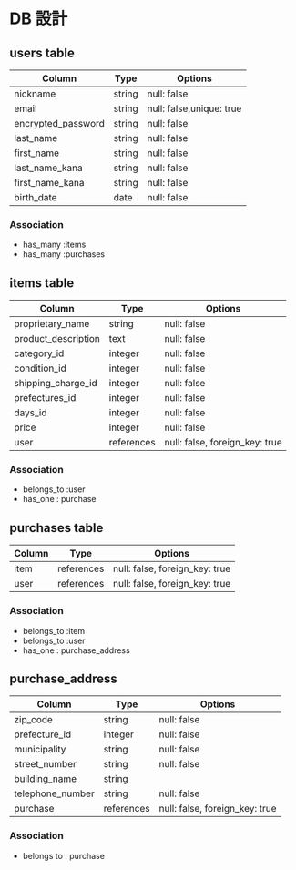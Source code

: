 # DB 設計

## users table

| Column             | Type                | Options                 |
|--------------------|---------------------|-------------------------|
| nickname           | string              | null: false             |
| email              | string              | null: false,unique: true|
| encrypted_password | string              | null: false             |
| last_name          | string              | null: false             |
| first_name         | string              | null: false             |
| last_name_kana     | string              | null: false             |
| first_name_kana    | string              | null: false             |
| birth_date         | date                | null: false             |

### Association

* has_many :items
* has_many :purchases


## items table
| Column                | Type                | Options                                  |
|--------------------   |---------------------|-------------------------                 |
| proprietary_name      | string              | null: false                              |
| product_description   | text                | null: false                               |
| category_id           | integer             | null: false                              |
| condition_id          | integer             | null: false                              |
| shipping_charge_id    | integer             | null: false                              |
| prefectures_id        | integer             | null: false                              |
| days_id               | integer             | null: false                              |
| price                 | integer             | null: false                              |
| user                  | references          | null: false, foreign_key: true           |

### Association

- belongs_to :user
- has_one : purchase


##  purchases table

| Column      | Type       | Options                        |
|-------------|------------|-------------------             |
| item        | references | null: false, foreign_key: true |
| user        | references | null: false, foreign_key: true |

### Association

- belongs_to :item
- belongs_to :user
- has_one : purchase_address


## purchase_address 
| Column             | Type       | Options           |
|-------------       |------------|-------------------|
| zip_code           | string     | null: false       |
| prefecture_id     | integer    | null: false       |
| municipality       | string     | null: false       |
| street_number      | string     | null: false       |
| building_name      | string     |                   |
| telephone_number   | string     | null: false       |
| purchase           | references | null: false, foreign_key: true |


### Association
- belongs to : purchase